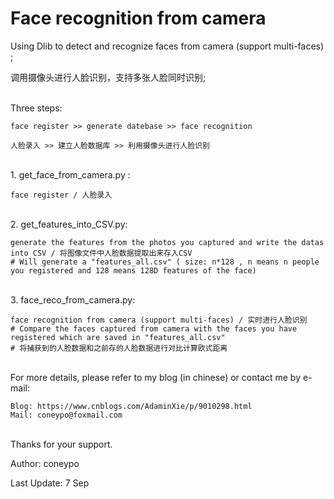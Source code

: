 # Face recognition from camera

Using Dlib to detect and recognize faces from camera (support multi-faces) ;

调用摄像头进行人脸识别，支持多张人脸同时识别;

</br>
Three steps:
	
	face register >> generate datebase >> face recognition

  	人脸录入 >> 建立人脸数据库 >> 利用摄像头进行人脸识别

</br>
1. get_face_from_camera.py : 
	
	face register / 人脸录入
</br>
2. get_features_into_CSV.py: 
	
	generate the features from the photos you captured and write the datas into CSV / 将图像文件中人脸数据提取出来存入CSV
 	# Will generate a "features_all.csv" ( size: n*128 , n means n people you registered and 128 means 128D features of the face)
</br>
3. face_reco_from_camera.py: 
	
	face recognition from camera (support multi-faces) / 实时进行人脸识别
  	# Compare the faces captured from camera with the faces you have registered which are saved in "features_all.csv"
  	# 将捕获到的人脸数据和之前存的人脸数据进行对比计算欧式距离
</br>
For more details, please refer to my blog (in chinese) or contact me by e-mail:
	
	Blog: https://www.cnblogs.com/AdaminXie/p/9010298.html  
	Mail: coneypo@foxmail.com

</br>
Thanks for your support.

Author: coneypo

Last Update: 7 Sep
